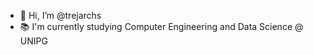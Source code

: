 - 👋 Hi, I’m @trejarchs
- 📚 I'm currently studying Computer Engineering and Data Science @ UNIPG


<!---
trejarchs/trejarchs is a ✨ special ✨ repository because its `README.md` (this file) appears on your GitHub profile.
You can click the Preview link to take a look at your changes.
--->
